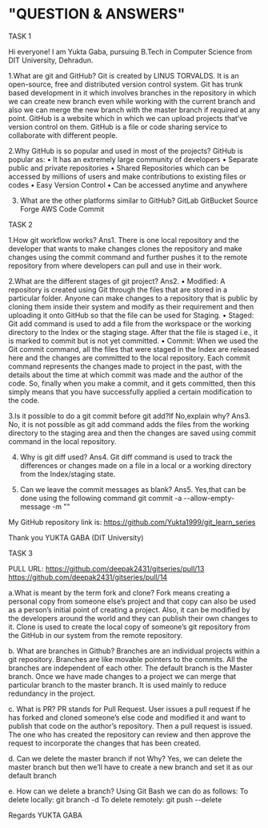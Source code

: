 # "QUESTION  & ANSWERS"
TASK 1

Hi everyone!
I am Yukta Gaba, pursuing B.Tech in Computer Science from DIT University, Dehradun.

1.What are git and GitHub?
Git is created by LINUS  TORVALDS. It is an open-source, free and distributed version control system. Git has trunk based development in it which involves branches in the repository in which we can create new branch even while working with the current branch and also we can merge the new branch with the master branch if required at any point.
GitHub is a website which in which we can upload projects that’ve version control on them. GitHub is a file or code sharing service to collaborate with different people. 

2.Why GitHub is so popular and used in most of the projects?
GitHub is popular as:
•	It has an extremely large community of developers
•	Separate public and private repositories
•	Shared Repositories which can be accessed by millions of users and make contributions to existing files or codes
•	Easy Version Control
•	Can be accessed anytime and anywhere

3. What are the other platforms similar to GitHub?
GitLab
GitBucket
Source Forge
AWS Code Commit



TASK 2

1.How git workflow works?
 Ans1. There is one local repository and the developer that wants to make changes clones the repository and make changes using the commit command and further pushes it to the remote repository from where developers can pull and use in their work.

2.What are the different stages of git project?
 Ans2. 
• Modified:
A repository is created using Git through the files that are stored in a particular folder. Anyone can make changes to a repository that is public by cloning them inside their system and modify as their requirement and then uploading it onto GitHub so that the file can be used for Staging.
• Staged: 
Git add command is used to add a file from the workspace or the working directory to the Index or the staging stage. After that the file is staged i.e., it is marked to commit but is not yet committed.
• Commit: 
When we used the Git commit command, all the files that were staged in the Index are released here and the changes are committed to the local repository. Each commit command represents the changes made to project in the past, with the details about the time at which commit was made and the author of the code. So, finally when you make a commit, and it gets committed, then this simply means that you have successfully applied a certain modification to the code.

3.Is it possible to do a git commit before git add?If No,explain why?
 Ans3. No, it is not possible as git add command adds the files from the working directory to the staging area and then the changes are saved using commit command in the local repository.

4. Why is git diff used?
 Ans4. Git diff command is used to track the differences or changes made on a file in a local or a working directory from the Index/staging state.

5. Can we leave the commit messages as blank?
 Ans5. Yes,that can be done using the following command 
 git commit -a --allow-empty-message -m "" 

My GitHub repository link is:
https://github.com/Yukta1999/git_learn_series

Thank you
YUKTA GABA (DIT University)




TASK 3

PULL URL:
https://github.com/deepak2431/gitseries/pull/13
https://github.com/deepak2431/gitseries/pull/14

a.What is meant by the term fork and clone?
Fork means creating a personal copy from someone else’s project and that copy can also be used as a person’s initial point of creating a project. Also, it can be modified by the developers around the world and they can publish their own changes to it.
Clone is used to create the local copy of someone’s git repository from the GitHub in our system  from the remote repository.

b. What are branches in Github?
Branches are an individual projects within a git repository. Branches are like movable pointers to the commits. All the branches are independent of each other. The default branch is the Master branch. Once we have made changes to a project we can merge that particular branch to the master branch. It is used mainly to reduce redundancy in the project.

c. What is PR?
PR stands for Pull Request. User issues a pull request if he has forked and cloned someone’s else code and modified it and want to publish that code on the author’s repository. Then a pull request is issued.  The one who has created the repository can review and then approve the request to incorporate the changes that has been created.

d. Can we delete the master branch if not Why?
Yes, we can delete the master branch but then we’ll have to create a new branch and set it as our default branch

e. How can we delete a branch? 
Using Git Bash we can do as follows:
To delete locally: 
git branch -d <branch>
To delete remotely:
git push <remote> --delete <branch>


Regards
YUKTA GABA



 
